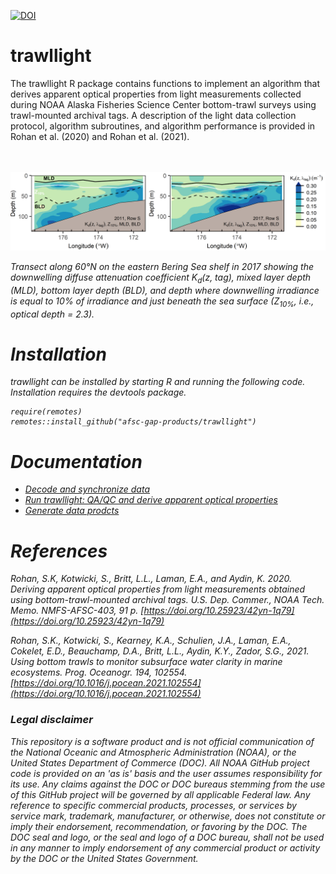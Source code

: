 [![DOI](https://zenodo.org/badge/DOI/10.5281/zenodo.3688864.svg)](https://doi.org/10.5281/zenodo.3688864)

# trawllight
The trawllight R package contains functions to implement an algorithm that derives apparent optical properties from light measurements collected during NOAA Alaska Fisheries Science Center bottom-trawl surveys using trawl-mounted archival tags. A description of the light data collection protocol, algorithm subroutines, and algorithm performance is provided in Rohan et al. (2020) and Rohan et al. (2021).

<br><br>
![](./assets/transect_S_2011_2017_wide.png)

<i>Transect along 60°N on the eastern Bering Sea shelf in 2017 showing the downwelling diffuse attenuation coefficient <i>K<sub>d</sub></i>(<i>z, tag</i>), mixed layer depth (MLD), bottom layer depth (BLD), and depth where downwelling irradiance is equal to 10% of irradiance and just beneath the sea surface (Z<sub>10%</sub>, i.e., optical depth = 2.3).

# Installation

trawllight can be installed by starting R and running the following code. Installation requires the devtools package.

```
require(remotes)
remotes::install_github("afsc-gap-products/trawllight")
```

# Documentation

- [Decode and synchronize data](1_process_mk9.Rmd)
- [Run trawllight: QA/QC and derive apparent optical properties](2_run_trawllight.Rmd)
- [Generate data prodcts](3_make_data_product.Rmd)

# References
Rohan, S.K, Kotwicki, S., Britt, L.L., Laman, E.A., and Aydin, K. 2020. Deriving apparent optical properties from light measurements obtained using bottom-trawl-mounted archival tags. U.S. Dep. Commer., NOAA Tech. Memo. NMFS-AFSC-403, 91 p. [https://doi.org/10.25923/42yn-1q79](https://doi.org/10.25923/42yn-1q79)

Rohan, S.K., Kotwicki, S., Kearney, K.A., Schulien, J.A., Laman, E.A., Cokelet, E.D., Beauchamp, D.A., Britt, L.L., Aydin, K.Y., Zador, S.G., 2021. Using bottom trawls to monitor subsurface water clarity in marine ecosystems. Prog. Oceanogr. 194, 102554. [https://doi.org/10.1016/j.pocean.2021.102554](https://doi.org/10.1016/j.pocean.2021.102554)

### Legal disclaimer

This repository is a software product and is not official communication of the National Oceanic and Atmospheric Administration (NOAA), or the United States Department of Commerce (DOC). All NOAA GitHub project code is provided on an 'as is' basis and the user assumes responsibility for its use. Any claims against the DOC or DOC bureaus stemming from the use of this GitHub project will be governed by all applicable Federal law. Any reference to specific commercial products, processes, or services by service mark, trademark, manufacturer, or otherwise, does not constitute or imply their endorsement, recommendation, or favoring by the DOC. The DOC seal and logo, or the seal and logo of a DOC bureau, shall not be used in any manner to imply endorsement of any commercial product or activity by the DOC or the United States Government.

